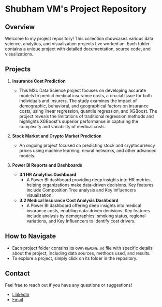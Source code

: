 # Shubham VM's Project Repository

## Overview
Welcome to my project repository! This collection showcases various data science, analytics, and visualization projects I've worked on. Each folder contains a unique project with detailed documentation, source code, and visualizations.

## Projects

1. **Insurance Cost Prediction**
   - This MSc Data Science project focuses on developing accurate models to predict medical insurance costs, a crucial issue for both individuals and insurers. The study examines the impact of demographic, behavioral, and geographical factors on insurance costs, using linear regression, quantile regression, and XGBoost. The project reveals the limitations of traditional regression methods and highlights XGBoost's superior performance in capturing the complexity and variability of medical costs.

2. **Stock Market and Crypto Market Prediction**
   - An ongoing project focused on predicting stock and cryptocurrency prices using machine learning, neural networks, and other advanced models.

3. **Power BI Reports and Dashboards**
   - **3.1 HR Analytics Dashboard**
     - A Power BI dashboard providing deep insights into HR metrics, helping organizations make data-driven decisions. Key features include Composition Tree analysis and Key Influencers visualization.
   - **3.2 Medical Insurance Cost Analysis Dashboard**
     - A Power BI dashboard offering deep insights into medical insurance costs, enabling data-driven decisions. Key features include analysis by demographics, smoking status, regional variations, and Key Influencers to identify cost drivers.


## How to Navigate
- Each project folder contains its own `README.md` file with specific details about the project, including data sources, methods used, and results.
- To explore a project, simply click on its folder in the repository.

## Contact
Feel free to reach out if you have any questions or suggestions!
- [LinkedIn](https://www.linkedin.com/in/shubhamvm/)
- [Email](mailto:shubhamverma321@gmail.com)
